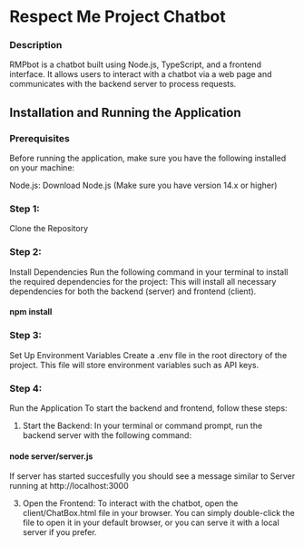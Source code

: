 
<h1>Respect Me Project Chatbot</h1>


<h3>Description</h3>
RMPbot is a chatbot built using Node.js, TypeScript, and a frontend interface. It allows users to interact with a chatbot via a web page and communicates with the backend server to process requests.

<h2>Installation and Running the Application</h2>
<h3>Prerequisites</h3>

Before running the application, make sure you have the following installed on your machine:

Node.js: Download Node.js (Make sure you have version 14.x or higher)

<h3>Step 1:</h3>
Clone the Repository

<h3>Step 2:</h3> 
Install Dependencies
Run the following command in your terminal to install the required dependencies for the project:
This will install all necessary dependencies for both the backend (server) and frontend (client).

<h4>npm install</h4>



<h3>Step 3: </h3> 
Set Up Environment Variables
Create a .env file in the root directory of the project. This file will store environment variables such as API keys. 


<h3>Step 4:</h3>
Run the Application
To start the backend and frontend, follow these steps:

1. Start the Backend:
In your terminal or command prompt, run the backend server with the following command:
<h4>node server/server.js</h4>

If server has started succesfully you should see a message similar to
Server running at http://localhost:3000



3. Open the Frontend:
To interact with the chatbot, open the client/ChatBox.html file in your browser. You can simply double-click the file to open it in your default browser, or you can serve it with a local server if you prefer.


